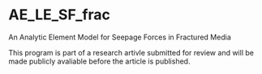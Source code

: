 # AE_LE_SF_frac
An Analytic Element Model for Seepage Forces in  Fractured Media

This program is part of a research artivle submitted for review and will be made publicly avaliable before the article is published.

